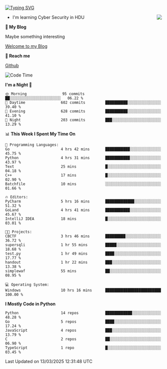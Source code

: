 [![Typing SVG](https://readme-typing-svg.herokuapp.com?font=Fira+Code&pause=1000&random=false&width=450&height=60&lines=Hello+%F0%9F%91%8B%F0%9F%8F%BB;I'm+JBNRZ)](https://git.io/typing-svg)

<a href="#">
  <img align="right" src="https://github-readme-stats.vercel.app/api?username=JBNRZ&show_icons=true&bg_color=15,f2f7fd,E0EAFC" />
</a>

- I'm learning Cyber Security in HDU

 **🌱 My Blog**

Maybe something interesting

[Welcome to my Blog](https://jbnrz.com.cn/)

 **💬 Reach me** 

[Github](https://github.com/JBNRZ)


<!--START_SECTION:waka-->
![Code Time](http://img.shields.io/badge/Code%20Time-1%2C021%20hrs%2023%20mins-blue)

**I'm a Night 🦉** 

```text
🌞 Morning                95 commits          ██░░░░░░░░░░░░░░░░░░░░░░░   06.22 % 
🌆 Daytime                602 commits         ██████████░░░░░░░░░░░░░░░   39.40 % 
🌃 Evening                628 commits         ██████████░░░░░░░░░░░░░░░   41.10 % 
🌙 Night                  203 commits         ███░░░░░░░░░░░░░░░░░░░░░░   13.29 % 
```


📊 **This Week I Spent My Time On** 

```text
💬 Programming Languages: 
Go                       4 hrs 42 mins       ███████████░░░░░░░░░░░░░░   45.75 % 
Python                   4 hrs 31 mins       ███████████░░░░░░░░░░░░░░   43.97 % 
Text                     25 mins             █░░░░░░░░░░░░░░░░░░░░░░░░   04.18 % 
C++                      17 mins             █░░░░░░░░░░░░░░░░░░░░░░░░   02.90 % 
Batchfile                10 mins             ░░░░░░░░░░░░░░░░░░░░░░░░░   01.66 % 

🔥 Editors: 
PyCharm                  5 hrs 16 mins       █████████████░░░░░░░░░░░░   51.32 % 
GoLand                   4 hrs 41 mins       ███████████░░░░░░░░░░░░░░   45.67 % 
IntelliJ IDEA            18 mins             █░░░░░░░░░░░░░░░░░░░░░░░░   03.01 % 

🐱‍💻 Projects: 
CBCTF                    3 hrs 46 mins       █████████░░░░░░░░░░░░░░░░   36.72 % 
supersqli                1 hr 55 mins        █████░░░░░░░░░░░░░░░░░░░░   18.68 % 
test.py                  1 hr 49 mins        ████░░░░░░░░░░░░░░░░░░░░░   17.77 % 
handout                  1 hr 22 mins        ███░░░░░░░░░░░░░░░░░░░░░░   13.38 % 
simplewaf                55 mins             ██░░░░░░░░░░░░░░░░░░░░░░░   08.95 % 

💻 Operating System: 
Windows                  10 hrs 16 mins      █████████████████████████   100.00 % 
```

**I Mostly Code in Python** 

```text
Python                   14 repos            ████████████░░░░░░░░░░░░░   48.28 % 
Go                       5 repos             ████░░░░░░░░░░░░░░░░░░░░░   17.24 % 
JavaScript               4 repos             ███░░░░░░░░░░░░░░░░░░░░░░   13.79 % 
C                        2 repos             ██░░░░░░░░░░░░░░░░░░░░░░░   06.90 % 
TypeScript               1 repo              █░░░░░░░░░░░░░░░░░░░░░░░░   03.45 % 
```




 Last Updated on 13/03/2025 12:31:48 UTC
<!--END_SECTION:waka-->
